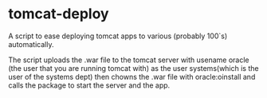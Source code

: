 tomcat-deploy
=============

A script to ease deploying tomcat apps to various (probably 100`s) automatically. 

The script uploads the .war file to the tomcat server with usename oracle (the user that you are running tomcat with) as the user systems(which is the user of the systems dept) then chowns the .war file with oracle:oinstall and calls the package to start the server and the app.


